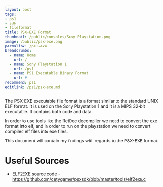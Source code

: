 ```yaml
---
layout: post
tags: 
- ps1
- sdk
- fileformat
title: PSX-EXE Format
thumbnail: /public/consoles/Sony Playstation.png
image: /public/psx-exe.png
permalink: /ps1-exe
breadcrumbs:
  - name: Home
    url: /
  - name: Sony Playstation 1
    url: /ps1
  - name: PS1 Executable Binary Format
    url: #
recommend: ps1
editlink: /ps1/psx-exe.md
---
```


The PSX-EXE executable file format is a format similar to the standard UNIX ELF format. 
It is used on the Sony Playstation 1 and it is a MIPS 32-bit executable. It contains both code and data.

In order to use tools like the RetDec decompiler we need to convert the exe format into elf, and in order to run on the playstation we need to convert compiled elf files into exe files.

This document will contain my findings with regards to the PSX-EXE format.

# Useful Sources
* ELF2EXE source code - https://github.com/cetygamer/psxsdk/blob/master/tools/elf2exe.c
